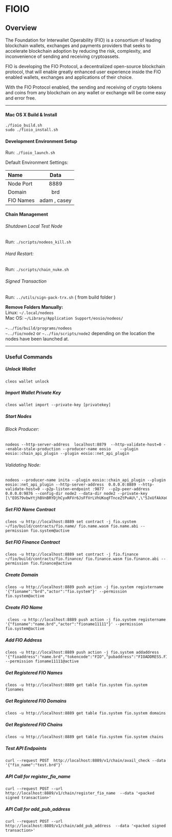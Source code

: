         
# FIOIO  

## Overview

The Foundation for Interwallet Operability (FIO) is a consortium of leading blockchain wallets, exchanges and payments providers that seeks to accelerate blockchain adoption by reducing the risk, complexity, and inconvenience of sending and receiving cryptoassets.

FIO is developing the FIO Protocol, a decentralized open-source blockchain protocol, that will enable greatly enhanced user experience inside the FIO enabled wallets, exchanges and applications of their choice.

With the FIO Protocol enabled, the sending and receiving of crypto tokens and coins from any blockchain on any wallet or exchange will be come easy and error free. 

____
#### Mac OS X Build & Install  
    
    ./fioio_build.sh  
    sudo ./fioio_install.sh  
  
#### Development Environment Setup

Run: `./fioio_launch.sh`  

Default Environment Settings: 

|    Name    | Data     |
| :---------|:--------:|
| Node Port  | 8889 |  
| Domain     | brd |
| FIO Names  | adam , casey |

#### Chain Management
###### Shutdown Local Test Node
Run: `./scripts/nodeos_kill.sh`

###### Hard Restart:

Run: `./scripts/chain_nuke.sh`

###### Signed Transaction

Run: `../utils/sign-pack-trx.sh` ( from build folder )

**Remove Folders Manually:<br>**
Linux: `~/.local/nodeos`<br>
Mac OS: `~/Library/Application Support/eosio/nodeos/`<br><br> `~../fio/build/programs/nodeos`<br>
 `~../fio/node2` or `~../fio/scripts/node2` depending on the location the nodes have been launched at. 

  
---  
  
### Useful Commands

##### Unlock Wallet

    cleos wallet unlock  

##### Import Wallet Private Key

    cleos wallet import --private-key [privatekey]
    
##### Start Nodes
###### Block Producer: 
    nodeos --http-server-address  localhost:8879  --http-validate-host=0 --enable-stale-production --producer-name eosio    --plugin eosio::chain_api_plugin --plugin eosio::net_api_plugin 
###### Validating Node:
    nodeos --producer-name inita --plugin eosio::chain_api_plugin --plugin eosio::net_api_plugin --http-server-address  0.0.0.0:8889 --http-validate-host=0 --p2p-listen-endpoint :9877  --p2p-peer-address 0.0.0.0:9876 --config-dir node2 --data-dir node2 --private-key [\"EOS79vbwYtjhBVnBRYDjhCyxRFVr6JsFfVrLVhUKoqFTnceZtPvAU\",\"5JxUfAkXoCQdeZKNMhXEqRkFcZMYa3KR3vbie7SKsPv6rS3pCHg\"]
     
  
##### Set FIO Name Contract  
  
    cleos -u http://localhost:8889 set contract -j fio.system ~/fio/build/contracts/fio.name/ fio.name.wasm fio.name.abi --permission fio.system@active  
  
##### Set FIO Finance Contract  
  
    cleos -u http://localhost:8889 set contract -j fio.finance ~/fio/build/contracts/fio.finance/ fio.finance.wasm fio.finance.abi --permission fio.finance@active  
  
##### Create Domain  
  
    cleos -u http://localhost:8889 push action -j fio.system registername '{"fioname":"brd","actor":"fio.system"}' --permission fio.system@active  
  
##### Create FIO Name  
  
     cleos -u http://localhost:8889 push action -j fio.system registername '{"fioname":"name.brd","actor":"fioname11111"}' --permission fio.system@active   
  
##### Add FIO Address  
  
    cleos -u http://localhost:8889 push action -j fio.system addaddress '{"fioaddress":"name.brd","tokencode":"FIO","pubaddress":"FIOADDRESS.FIO","actor":"fioname11111"}' --permission fioname11111@active  
  
##### Get Registered FIO Names  
  
    cleos -u http://localhost:8889 get table fio.system fio.system fionames  
  
##### Get Registered FIO Domains  
  
    cleos -u http://localhost:8889 get table fio.system fio.system domains  

##### Get Registered FIO Chains  
  
    cleos -u http://localhost:8889 get table fio.system fio.system chains  
    
##### Test API Endpoints  
  
    curl --request POST  http://localhost:8889/v1/chain/avail_check --data '{"fio_name":"test.brd"}'
    
##### API Call for register_fio_name

    curl --request POST --url http://localhost:8889/v1/chain/register_fio_name  --data '<packed signed transaction>'

##### API Call for add_pub_address

    curl --request POST --url http://localhost:8889/v1/chain/add_pub_address  --data '<packed signed transaction>'
